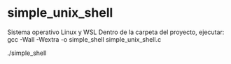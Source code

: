 # simple_unix_shell

Sistema operativo Linux y WSL
Dentro de la carpeta del proyecto, ejecutar: gcc -Wall -Wextra -o simple_shell simple_unix_shell.c

 ./simple_shell
